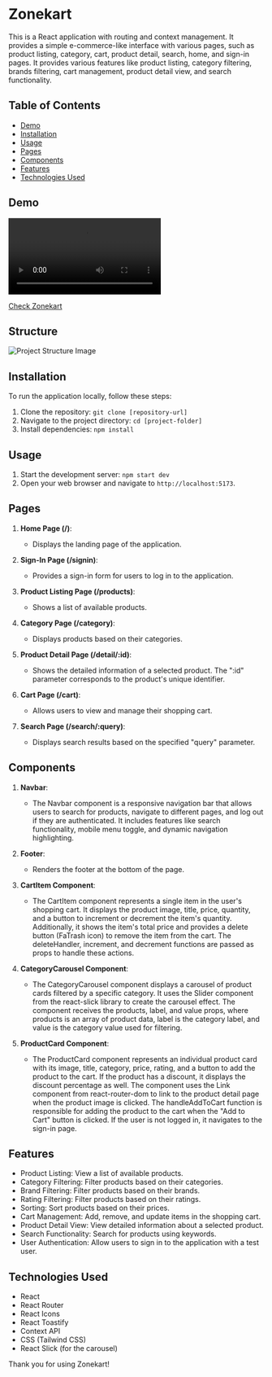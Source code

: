 # Zonekart

This is a React application with routing and context management. It provides a simple e-commerce-like interface with various pages, such as product listing, category, cart, product detail, search, home, and sign-in pages. It provides various features like product listing, category filtering, brands filtering, cart management, product detail view, and search functionality.

## Table of Contents

- [Demo](#demo)
- [Installation](#installation)
- [Usage](#usage)
- [Pages](#pages)
- [Components](#components)
- [Features](#features)
- [Technologies Used](#technologies-used)

## Demo

![Project Video](./src/assets/Zonekart.mp4)

[Check Zonekart](https://zonekart-react.netlify.app/)

## Structure

![Project Structure Image](./src/assets/app-structure.png)

## Installation

To run the application locally, follow these steps:

1. Clone the repository: `git clone [repository-url]`
2. Navigate to the project directory: `cd [project-folder]`
3. Install dependencies: `npm install`

## Usage

1. Start the development server: `npm start dev`
2. Open your web browser and navigate to `http://localhost:5173`.

## Pages

1. **Home Page (/)**:
   - Displays the landing page of the application.

2. **Sign-In Page (/signin)**:
   - Provides a sign-in form for users to log in to the application.

3. **Product Listing Page (/products)**:
   - Shows a list of available products.

4. **Category Page (/category)**:
   - Displays products based on their categories.

5. **Product Detail Page (/detail/:id)**:
   - Shows the detailed information of a selected product. The ":id" parameter corresponds to the product's unique identifier.

6. **Cart Page (/cart)**:
   - Allows users to view and manage their shopping cart.

7. **Search Page (/search/:query)**:
   - Displays search results based on the specified "query" parameter.

## Components

1. **Navbar**:
   - The Navbar component is a responsive navigation bar that allows users to search for products, navigate to different pages, and log out if they are authenticated. It includes features like search functionality, mobile menu toggle, and dynamic navigation highlighting.

2. **Footer**:
   - Renders the footer at the bottom of the page.

3. **CartItem Component**:
   - The CartItem component represents a single item in the user's shopping cart. It displays the product image, title, price, quantity, and a button to increment or decrement the item's quantity. Additionally, it shows the item's total price and provides a delete button (FaTrash icon) to remove the item from the cart. The deleteHandler, increment, and decrement functions are passed as props to handle these actions.

4. **CategoryCarousel Component**:
   - The CategoryCarousel component displays a carousel of product cards filtered by a specific category. It uses the Slider component from the react-slick library to create the carousel effect. The component receives the products, label, and value props, where products is an array of product data, label is the category label, and value is the category value used for filtering.

5. **ProductCard Component**:
   - The ProductCard component represents an individual product card with its image, title, category, price, rating, and a button to add the product to the cart. If the product has a discount, it displays the discount percentage as well. The component uses the Link component from react-router-dom to link to the product detail page when the product image is clicked. The handleAddToCart function is responsible for adding the product to the cart when the "Add to Cart" button is clicked. If the user is not logged in, it navigates to the sign-in page.

## Features

- Product Listing: View a list of available products.
- Category Filtering: Filter products based on their categories.
- Brand Filtering: Filter products based on their brands.
- Rating Filtering: Filter products based on their ratings.
- Sorting: Sort products based on their prices.
- Cart Management: Add, remove, and update items in the shopping cart.
- Product Detail View: View detailed information about a selected product.
- Search Functionality: Search for products using keywords.
- User Authentication: Allow users to sign in to the application with a test user.


## Technologies Used

- React
- React Router
- React Icons
- React Toastify
- Context API
- CSS (Tailwind CSS)
- React Slick (for the carousel)

Thank you for using Zonekart!